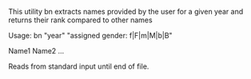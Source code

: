 This utility bn extracts names provided by the user for a given year and returns their rank compared to other names

Usage:
bn "year" "assigned gender: f|F|m|M|b|B"

Name1 Name2 ...

Reads from standard input until end of file.
